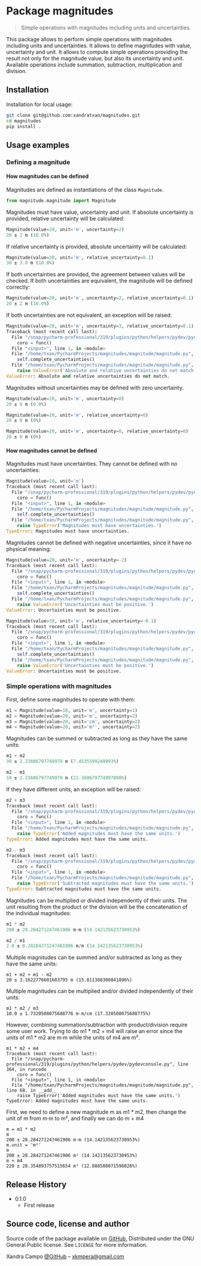 # Package magnitudes

> Simple operations with magnitudes including units and uncertainties.

This package allows to perform simple operations with magnitudes including units and uncertainties.
It allows to define magnitudes with value, uncertainty and unit.
It allows to compute simple operations providing the result not only for the magnitude value,
but also its uncertainty and unit.
Available operations include summation, subtraction, multiplication and division.

## Installation

Installation for local usage:

```bash
git clone git@github.com:xandratxan/magnitudes.git
cd magnitudes
pip install .
```

## Usage examples

### Defining a magnitude

#### How magnitudes can be defined

Magnitudes are defined as instantiations of the class ``Magnitude``.

```python
from magnitude.magnitude import Magnitude
```

Magnitudes must have value, uncertainty and unit.
If absolute uncertainty is provided, relative uncertainty will be calculated:

```python
Magnitude(value=20, unit='m', uncertainty=2)
20 ± 2 m (10.0%)
```

If relative uncertainty is provided, absolute uncertainty will be calculated:

```python
Magnitude(value=30, unit='m', relative_uncertainty=0.1)
30 ± 3.0 m (10.0%)
```

If both uncertainties are provided, the agreement between values will be checked.
If both uncertainties are equivalent, the magnitude will be defined correctly:

```python
Magnitude(value=20, unit='m', uncertainty=2, relative_uncertainty=0.1)
20 ± 2 m (10.0%)
```

If both uncertainties are not equivalent, an exception will be raised:

```python
Magnitude(value=20, unit='m', uncertainty=3, relative_uncertainty=0.1)
Traceback (most recent call last):
  File "/snap/pycharm-professional/319/plugins/python/helpers/pydev/pydevconsole.py", line 364, in runcode
    coro = func()
  File "<input>", line 1, in <module>
  File "/home/txan/PycharmProjects/magnitudes/magnitude/magnitude.py", line 10, in __init__
    self.complete_uncertainties()
  File "/home/txan/PycharmProjects/magnitudes/magnitude/magnitude.py", line 60, in complete_uncertainties
    raise ValueError('Absolute and relative uncertainties do not match.')
ValueError: Absolute and relative uncertainties do not match.
```

Magnitudes without uncertainties may be defined with zero uncertainty.

```python
Magnitude(value=20, unit='m', uncertainty=0)
20 ± 0 m (0.0%)
```

```python
Magnitude(value=20, unit='m', relative_uncertainty=0)
20 ± 0 m (0%)
```

```python
Magnitude(value=20, unit='m', uncertainty=0, relative_uncertainty=0)
20 ± 0 m (0%)
```

#### How magnitudes cannot be defined

Magnitudes must have uncertainties. They cannot be defined with no uncertainties:

```python
Magnitude(value=10, unit='m')
Traceback (most recent call last):
  File "/snap/pycharm-professional/319/plugins/python/helpers/pydev/pydevconsole.py", line 364, in runcode
    coro = func()
  File "<input>", line 1, in <module>
  File "/home/txan/PycharmProjects/magnitudes/magnitude/magnitude.py", line 10, in __init__
    self.complete_uncertainties()
  File "/home/txan/PycharmProjects/magnitudes/magnitude/magnitude.py", line 70, in complete_uncertainties
    raise TypeError('Magnitudes must have uncertainties.')
TypeError: Magnitudes must have uncertainties.
```

Magnitudes cannot be defined with negative uncertainties, since it have no physical meaning:

```python
Magnitude(value=20, unit='m', uncertainty=-2)
Traceback (most recent call last):
  File "/snap/pycharm-professional/319/plugins/python/helpers/pydev/pydevconsole.py", line 364, in runcode
    coro = func()
  File "<input>", line 1, in <module>
  File "/home/txan/PycharmProjects/magnitudes/magnitude/magnitude.py", line 10, in __init__
    self.complete_uncertainties()
  File "/home/txan/PycharmProjects/magnitudes/magnitude/magnitude.py", line 72, in complete_uncertainties
    raise ValueError('Uncertainties must be positive.')
ValueError: Uncertainties must be positive.
```

```python
Magnitude(value=30, unit='m', relative_uncertainty=-0.1)
Traceback (most recent call last):
  File "/snap/pycharm-professional/319/plugins/python/helpers/pydev/pydevconsole.py", line 364, in runcode
    coro = func()
  File "<input>", line 1, in <module>
  File "/home/txan/PycharmProjects/magnitudes/magnitude/magnitude.py", line 10, in __init__
    self.complete_uncertainties()
  File "/home/txan/PycharmProjects/magnitudes/magnitude/magnitude.py", line 72, in complete_uncertainties
    raise ValueError('Uncertainties must be positive.')
ValueError: Uncertainties must be positive.
```

### Simple operations with magnitudes

First, define some magnitudes to operate with them:

```python
m1 = Magnitude(value=10, unit='m', uncertainty=1)
m2 = Magnitude(value=20, unit='m', uncertainty=2)
m3 = Magnitude(value=20, unit='cm', uncertainty=2)
m4 = Magnitude(value=20, unit='m²', uncertainty=2)
```

Magnitudes can be summed or subtracted as long as they have the same units:

```python
m1 + m2
30 ± 2.23606797749979 m (7.4535599249993%)
```

```python
m2 - m1
10 ± 2.23606797749979 m (22.360679774997898%)
```

If they have different units, an exception will be raised:

```python
m2 + m3
Traceback (most recent call last):
  File "/snap/pycharm-professional/319/plugins/python/helpers/pydev/pydevconsole.py", line 364, in runcode
    coro = func()
  File "<input>", line 1, in <module>
  File "/home/txan/PycharmProjects/magnitudes/magnitude/magnitude.py", line 22, in __add__
    raise TypeError('Added magnitudes must have the same units.')
TypeError: Added magnitudes must have the same units.
```

```python
m2 - m3
Traceback (most recent call last):
  File "/snap/pycharm-professional/319/plugins/python/helpers/pydev/pydevconsole.py", line 364, in runcode
    coro = func()
  File "<input>", line 1, in <module>
  File "/home/txan/PycharmProjects/magnitudes/magnitude/magnitude.py", line 31, in __sub__
    raise TypeError('Subtracted magnitudes must have the same units.')
TypeError: Subtracted magnitudes must have the same units.
```

Magnitudes can be multiplied or divided independently of their units.
The unit resulting from the product or the division will be the concatenation of the individual magnitudes:

```python
m1 * m2
200 ± 28.284271247461906 m·m (14.142135623730953%)
```

```python
m2 / m1
2.0 ± 0.28284271247461906 m/m (14.142135623730953%)
```

Multiple magnitudes can be summed and/or subtracted as long as they have the same units:

```
m1 + m2 + m1 - m2
20 ± 3.1622776601683795 m (15.811388300841896%)
```

Multiple magnitudes can be multiplied and/or divided independently of their units:

```
m1 * m2 / m3
10.0 ± 1.7320508075688776 m·m/cm (17.320508075688775%)
```

However, combining summation/subtraction with product/division require some user work.
Trying to do m1 * m2 + m4 will raise an error since the units of m1 * m2 are m·m while the units of m4 are m².

```
m1 * m2 + m4
Traceback (most recent call last):
  File "/snap/pycharm-professional/319/plugins/python/helpers/pydev/pydevconsole.py", line 364, in runcode
    coro = func()
  File "<input>", line 1, in <module>
  File "/home/txan/PycharmProjects/magnitudes/magnitude/magnitude.py", line 68, in __add__
    raise TypeError('Added magnitudes must have the same units.')
TypeError: Added magnitudes must have the same units.
```

First, we need to define a new magnitude m as m1 * m2, then change the unit of m from m·m to m², and finally we can do m + m4 

```
m = m1 * m2
m
200 ± 28.284271247461906 m·m (14.142135623730953%)
m.unit = 'm²'
m
200 ± 28.284271247461906 m² (14.142135623730953%)
m + m4
220 ± 28.354893757515654 m² (12.888588071598026%)
```

## Release History

* 0.1.0
    * First release

## Source code, license and author

Source code of the package available on [GitHub.](https://github.com/xandratxan/magnitudes)
Distributed under the GNU General Public license. See ``LICENSE`` for more information.

Xandra Campo [@GitHub](https://github.com/xandratxan) – xkmpera@gmail.com
